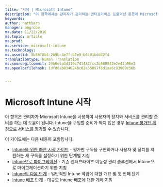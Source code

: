 ```yaml
---
title: "시작 | Microsoft Intune"
description: "이 항목에서는 관리자가 관리하는 엔터프라이즈 프로덕션 환경에 Microsoft Intune을 배포하는 데 필요하는 지침을 제공합니다."
keywords: 
author: nathbarn
manager: angrobe
ms.date: 11/22/2016
ms.topic: article
ms.prod: 
ms.service: microsoft-intune
ms.technology: 
ms.assetid: 5b56f8b4-269b-4e7f-b7e9-b0401bdd42f4
translationtype: Human Translation
ms.sourcegitcommit: 29b6e5a3d319c741482fcc2b600842e2e42b96e2
ms.openlocfilehash: 1dfd0ab834624bc02a55097f6d1ae6c83909c56b


---
```


# <a name="get-started-with-microsoft-intune"></a>Microsoft Intune 시작

이 항목은 관리자가 Microsoft Intune을 사용하여 사용자의 장치와 서비스를 관리할 준비를 하는 데 도움이 됩니다. Intune을 구입할 준비가 되지 않은 경우 [Intune 평가판 계정으로 서비스를 평가](https://docs.microsoft.com/intune/understand-explore/get-started-with-a-30-day-trial-of-microsoft-intune)할 수 있습니다.

이 가이드에는 다음 내용이 포함됩니다.
- [Intune을 위한 빠른 시작 가이드](start-with-a-paid-subscription-to-microsoft-intune.md) - 평가판 구독을 구현하거나 사용자 및 장치를 지원하는 새 구독을 설정하기 위한 단계별 지침
- [Intune으로 마이그레이션](migrate-to-intune.md) - 기존 엔터프라이즈 이동성 관리 솔루션에서 Intune으로 마이그레이션하기 위한 지침
- [Intune의 다음 단계](prevent-company-data-leaks-from-Office-365-mobile-apps.md) - 일반적인 Intune 작업에 대한 개요 및 첫 번째 단계
- [Intune 배포 단계](rollout-phases-for-microsoft-intune-deployment.md) - 대규모 Intune 배포에 대한 계획 지침



<!--HONumber=Nov16_HO4-->


